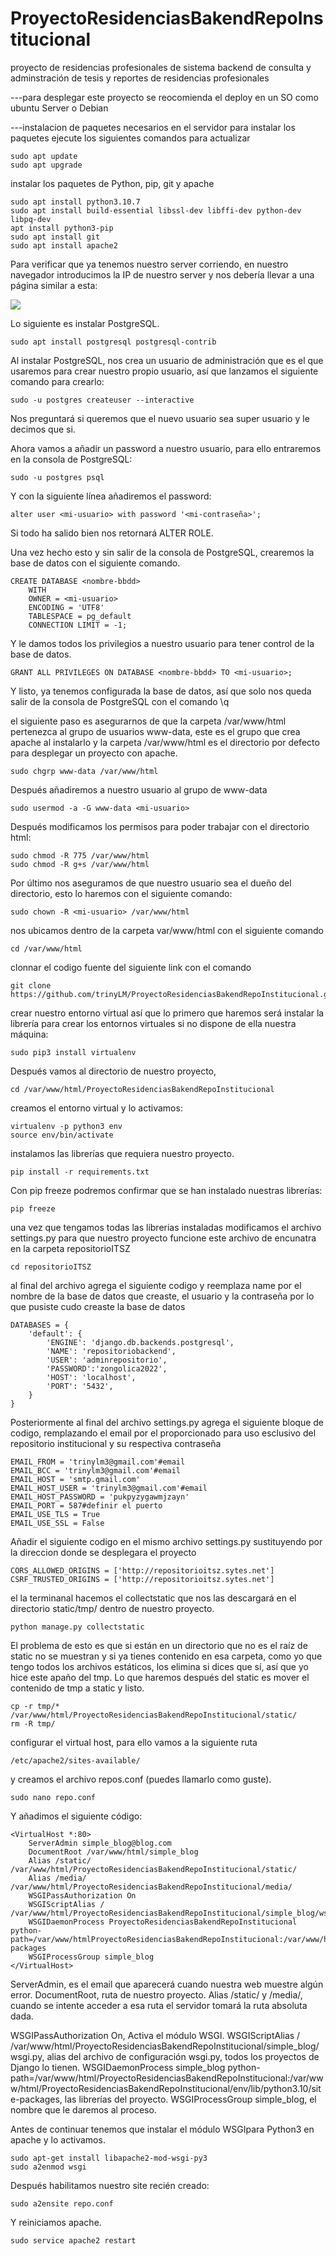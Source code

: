 # ProyectoResidenciasBakendRepoInstitucional
proyecto de residencias profesionales de sistema backend de consulta y adminstración de tesis y reportes de residencias profesionales


---para desplegar este proyecto se reocomienda el deploy en un SO como ubuntu Server o Debian


---instalacion de paquetes necesarios en el servidor
para instalar los paquetes ejecute los siguientes comandos para actualizar
~~~
sudo apt update
sudo apt upgrade
~~~

instalar los paquetes de Python, pip, git y apache

~~~
sudo apt install python3.10.7
sudo apt install build-essential libssl-dev libffi-dev python-dev libpq-dev
apt install python3-pip
sudo apt install git
sudo apt install apache2
~~~


Para verificar que ya tenemos nuestro server corriendo, en nuestro navegador introducimos la IP de nuestro server y nos debería llevar a una página similar a esta:

![](https://help.nextcloud.com/uploads/default/original/2X/1/1c46cfc954ab87f32bbcec2e6bf73d2f12b07964.png)


Lo siguiente es instalar PostgreSQL.
~~~
sudo apt install postgresql postgresql-contrib
~~~

Al instalar PostgreSQL, nos crea un usuario de administración que es el que usaremos para crear nuestro propio usuario, así que lanzamos el siguiente comando para crearlo:

~~~
sudo -u postgres createuser --interactive
~~~

Nos preguntará si queremos que el nuevo usuario sea super usuario y le decimos que si.

Ahora vamos a añadir un password a nuestro usuario, para ello entraremos en la consola de PostgreSQL:

~~~
sudo -u postgres psql
~~~
Y con la siguiente línea añadiremos el password:

~~~
alter user <mi-usuario> with password '<mi-contraseña>';
~~~
Si todo ha salido bien nos retornará ALTER ROLE.

Una vez hecho esto y sin salir de la consola de PostgreSQL, crearemos la base de datos con el siguiente comando.
~~~
CREATE DATABASE <nombre-bbdd>
    WITH 
    OWNER = <mi-usuario>
    ENCODING = 'UTF8'
    TABLESPACE = pg_default
    CONNECTION LIMIT = -1;
~~~
Y le damos todos los privilegios a nuestro usuario para tener control de la base de datos.
~~~
GRANT ALL PRIVILEGES ON DATABASE <nombre-bbdd> TO <mi-usuario>;
~~~
Y listo, ya tenemos configurada la base de datos, así que solo nos queda salir de la consola de PostgreSQL con el comando \q


el siguiente paso es asegurarnos de que la carpeta /var/www/html pertenezca al grupo de usuarios www-data, este es el grupo que crea apache al instalarlo y la carpeta /var/www/html es el directorio por defecto para desplegar un proyecto con apache.
~~~
sudo chgrp www-data /var/www/html
~~~
Después añadiremos a nuestro usuario al grupo de www-data
~~~
sudo usermod -a -G www-data <mi-usuario>
~~~

Después modificamos los permisos para poder trabajar con el directorio html:
~~~
sudo chmod -R 775 /var/www/html
sudo chmod -R g+s /var/www/html
~~~
Por último nos aseguramos de que nuestro usuario sea el dueño del directorio, esto lo haremos con el siguiente comando:
~~~
sudo chown -R <mi-usuario> /var/www/html
~~~

nos ubicamos dentro de la carpeta var/www/html con el siguiente comando
~~~
cd /var/www/html
~~~
clonnar el codigo fuente del siguiente link con el comando
~~~
git clone https://github.com/trinyLM/ProyectoResidenciasBakendRepoInstitucional.git
~~~


crear nuestro entorno virtual así que lo primero que haremos será instalar la librería para crear los entornos virtuales si no dispone de ella nuestra máquina:
~~~
sudo pip3 install virtualenv 
~~~
Después vamos al directorio de nuestro proyecto,

~~~
cd /var/www/html/ProyectoResidenciasBakendRepoInstitucional
~~~


creamos el entorno virtual y lo activamos:
~~~
virtualenv -p python3 env
source env/bin/activate
~~~
instalamos las librerías que requiera nuestro proyecto.
~~~
pip install -r requirements.txt
~~~
Con pip freeze podremos confirmar que se han instalado nuestras librerías:
~~~
pip freeze
~~~
una vez que tengamos todas las librerias instaladas modificamos el archivo settings.py para que nuestro proyecto funcione este archivo de encunatra en la carpeta repositorioITSZ

~~~
cd repositorioITSZ
~~~
al final del archivo agrega el siguiente codigo y reemplaza name por el nombre de la base de datos que creaste, el usuario y la contraseña por lo que pusiste cudo creaste la base de datos 
~~~
DATABASES = {
    'default': {
        'ENGINE': 'django.db.backends.postgresql',
        'NAME': 'repositoriobackend',
        'USER': 'adminrepositorio',
        'PASSWORD':'zongolica2022',
        'HOST': 'localhost',
        'PORT': '5432',
    }
} 
~~~

Posteriormente al final del archivo settings.py agrega el siguiente bloque de codigo, remplazando el email por el proporcionado para uso esclusivo del repositorio institucional y su respectiva contraseña
~~~
EMAIL_FROM = 'trinylm3@gmail.com'#email
EMAIL_BCC = 'trinylm3@gmail.com'#email
EMAIL_HOST = 'smtp.gmail.com'
EMAIL_HOST_USER = 'trinylm3@gmail.com'#email
EMAIL_HOST_PASSWORD = 'pukpyzygawmjzayn'
EMAIL_PORT = 587#definir el puerto
EMAIL_USE_TLS = True
EMAIL_USE_SSL = False 

~~~
Añadir el siguiente codigo en el mismo archivo settings.py sustituyendo por la direccion donde se desplegara el proyecto
~~~
CORS_ALLOWED_ORIGINS = ['http://repositorioitsz.sytes.net']
CSRF_TRUSTED_ORIGINS = ['http://repositorioitsz.sytes.net']
~~~

el la terminanal hacemos el collectstatic que nos las descargará en el directorio static/tmp/ dentro de nuestro proyecto.
~~~
python manage.py collectstatic
~~~~
El problema de esto es que si están en un directorio que no es el raíz de static no se muestran y si ya tienes contenido en esa carpeta, como yo que tengo todos los archivos estáticos, los elimina si dices que sí, así que yo hice este apaño del tmp. Lo que haremos después del static es mover el contenido de tmp a static y listo.
~~~
cp -r tmp/* /var/www/html/ProyectoResidenciasBakendRepoInstitucional/static/
rm -R tmp/
~~~

configurar el virtual host, para ello vamos a la siguiente ruta 
~~~
/etc/apache2/sites-available/
~~~
 y creamos el archivo repos.conf (puedes llamarlo como guste).

~~~
sudo nano repo.conf
~~~
Y añadimos el siguiente código:
~~~
<VirtualHost *:80>
    ServerAdmin simple_blog@blog.com
    DocumentRoot /var/www/html/simple_blog
    Alias /static/ /var/www/html/ProyectoResidenciasBakendRepoInstitucional/static/
    Alias /media/  /var/www/html/ProyectoResidenciasBakendRepoInstitucional/media/
    WSGIPassAuthorization On
    WSGIScriptAlias / /var/www/html/ProyectoResidenciasBakendRepoInstitucional/simple_blog/wsgi.py
    WSGIDaemonProcess ProyectoResidenciasBakendRepoInstitucional python-path=/var/www/htmlProyectoResidenciasBakendRepoInstitucional:/var/www/html/ProyectoResidenciasBakendRepoInstitucional/env/lib/python3.10/site-packages
    WSGIProcessGroup simple_blog
</VirtualHost>
~~~
ServerAdmin, es el email que aparecerá cuando nuestra web muestre algún error.
DocumentRoot, ruta de nuestro proyecto.
Alias /static/ y /media/, cuando se intente acceder a esa ruta el servidor tomará la ruta absoluta dada.

WSGIPassAuthorization On, Activa el módulo WSGI.
WSGIScriptAlias / /var/www/html/ProyectoResidenciasBakendRepoInstitucional/simple_blog/wsgi.py, alias del archivo de configuración wsgi.py, todos los proyectos de Django lo tienen.
WSGIDaemonProcess simple_blog python-path=/var/www/html/ProyectoResidenciasBakendRepoInstitucional:/var/www/html/ProyectoResidenciasBakendRepoInstitucional/env/lib/python3.10/site-packages, las librerías del proyecto.
WSGIProcessGroup simple_blog, el nombre que le daremos al proceso.

Antes de continuar tenemos que instalar el módulo WSGIpara Python3 en apache y lo activamos.

~~~
sudo apt-get install libapache2-mod-wsgi-py3
sudo a2enmod wsgi
~~~
Después habilitamos nuestro site recién creado:
~~~
sudo a2ensite repo.conf
~~~
Y reiniciamos apache.
~~~
sudo service apache2 restart
~~~

































